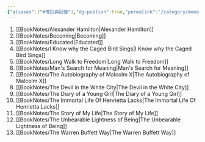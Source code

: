 ```yaml
---
{"aliases":["#傳記與回憶"],"dg-publish":true,"permalink":"/category/memoirs-and-memory/","dgPassFrontmatter":true,"created":"2024-11-28T13:59:02.366+08:00","updated":"2024-11-28T14:36:12.980+08:00"}
---
```


1. [[BookNotes/Alexander Hamilton\|Alexander Hamilton]]
2. [[BookNotes/Becoming\|Becoming]]
3. [[BookNotes/Educated\|Educated]]
4. [[BookNotes/I Know why the Caged Bird Sings\|I Know why the Caged Bird Sings]]
5. [[BookNotes/Long Walk to Freedom\|Long Walk to Freedom]]
6. [[BookNotes/Man's Search for Meaning\|Man's Search for Meaning]]
7. [[BookNotes/The Autobiography of Malcolm X\|The Autobiography of Malcolm X]]
8. [[BookNotes/The Devil in the White City\|The Devil in the White City]]
9. [[BookNotes/The Diary of a Young Girl\|The Diary of a Young Girl]]
10. [[BookNotes/The Immortal Life Of Henrietta Lacks\|The Immortal Life Of Henrietta Lacks]]
11. [[BookNotes/The Story of My Life\|The Story of My Life]]
12. [[BookNotes/The Unbearable Lightness of Being\|The Unbearable Lightness of Being]]
13. [[BookNotes/The Warren Buffett Way\|The Warren Buffett Way]]